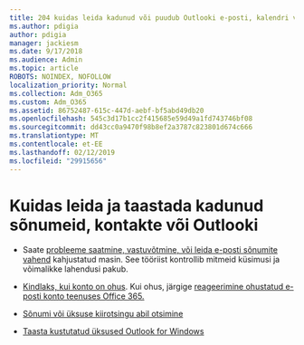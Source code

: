 ```yaml
---
title: 204 kuidas leida kadunud või puudub Outlooki e-posti, kalendri või kontaktide taastamine
ms.author: pdigia
author: pdigia
manager: jackiesm
ms.date: 9/17/2018
ms.audience: Admin
ms.topic: article
ROBOTS: NOINDEX, NOFOLLOW
localization_priority: Normal
ms.collection: Adm_O365
ms.custom: Adm_O365
ms.assetid: 86752487-615c-447d-aebf-bf5abd49db20
ms.openlocfilehash: 545c3d17b1cc2f415685e59d49a1fd743746bf08
ms.sourcegitcommit: dd43cc0a9470f98b8ef2a3787c823801d674c666
ms.translationtype: MT
ms.contentlocale: et-EE
ms.lasthandoff: 02/12/2019
ms.locfileid: "29915656"
---
```

# <a name="how-to-find-and-recover-missing-messages-contacts-or-calendar-items-in-outlook"></a>Kuidas leida ja taastada kadunud sõnumeid, kontakte või Outlooki

- Saate [probleeme saatmine, vastuvõtmine, või leida e-posti sõnumite vahend](https://aka.ms/SaRA-OutlookSendReceive) kahjustatud masin. See tööriist kontrollib mitmeid küsimusi ja võimalikke lahendusi pakub. 
    
- [Kindlaks, kui konto on ohus](https://support.microsoft.com/help/2551603/how-to-determine-whether-your-office-365-account-has-been-compromised). Kui ohus, järgige [reageerimine ohustatud e-posti konto teenuses Office 365.](https://docs.microsoft.com/office365/enterprise/responding-to-a-compromised-email-account)
    
- [Sõnumi või üksuse kiirotsingu abil otsimine](https://support.office.com/article/69748862-5976-47b9-98e8-ed179f1b9e4d)
    
- [Taasta kustutatud üksused Outlook for Windows](https://support.office.com/article/49e81f3c-c8f4-4426-a0b9-c0fd751d48ce)
    

